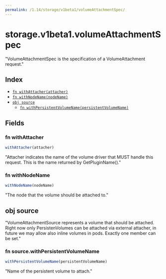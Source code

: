 ```yaml
---
permalink: /1.14/storage/v1beta1/volumeAttachmentSpec/
---
```


# storage.v1beta1.volumeAttachmentSpec

"VolumeAttachmentSpec is the specification of a VolumeAttachment request."

## Index

* [`fn withAttacher(attacher)`](#fn-withattacher)
* [`fn withNodeName(nodeName)`](#fn-withnodename)
* [`obj source`](#obj-source)
  * [`fn withPersistentVolumeName(persistentVolumeName)`](#fn-sourcewithpersistentvolumename)

## Fields

### fn withAttacher

```ts
withAttacher(attacher)
```

"Attacher indicates the name of the volume driver that MUST handle this request. This is the name returned by GetPluginName()."

### fn withNodeName

```ts
withNodeName(nodeName)
```

"The node that the volume should be attached to."

## obj source

"VolumeAttachmentSource represents a volume that should be attached. Right now only PersistenVolumes can be attached via external attacher, in future we may allow also inline volumes in pods. Exactly one member can be set."

### fn source.withPersistentVolumeName

```ts
withPersistentVolumeName(persistentVolumeName)
```

"Name of the persistent volume to attach."